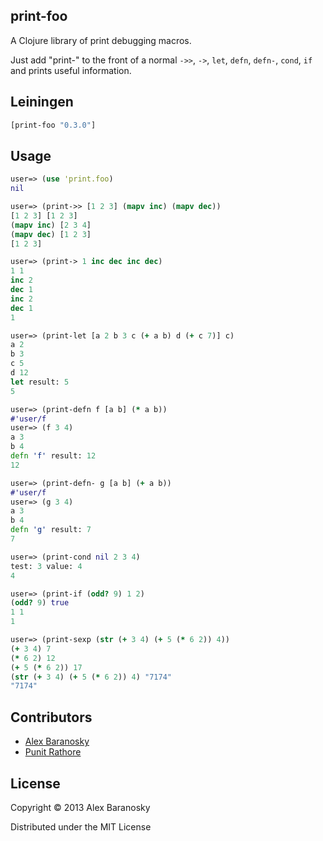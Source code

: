 ## print-foo

A Clojure library of print debugging macros.  

Just add "print-" to the front of a normal `->>`, `->`, `let`, `defn`, `defn-`, `cond`, `if` and prints useful information.

## Leiningen

```clj
[print-foo "0.3.0"]
```

## Usage

```clojure
user=> (use 'print.foo)
nil

user=> (print->> [1 2 3] (mapv inc) (mapv dec))
[1 2 3] [1 2 3]
(mapv inc) [2 3 4]
(mapv dec) [1 2 3]
[1 2 3]

user=> (print-> 1 inc dec inc dec)
1 1
inc 2
dec 1
inc 2
dec 1
1

user=> (print-let [a 2 b 3 c (+ a b) d (+ c 7)] c)
a 2
b 3
c 5
d 12
let result: 5
5

user=> (print-defn f [a b] (* a b))
#'user/f
user=> (f 3 4)
a 3
b 4
defn 'f' result: 12
12

user=> (print-defn- g [a b] (+ a b))
#'user/f
user=> (g 3 4)
a 3
b 4
defn 'g' result: 7
7

user=> (print-cond nil 2 3 4)
test: 3 value: 4
4

user=> (print-if (odd? 9) 1 2)
(odd? 9) true
1 1
1

user=> (print-sexp (str (+ 3 4) (+ 5 (* 6 2)) 4))
(+ 3 4) 7
(* 6 2) 12
(+ 5 (* 6 2)) 17
(str (+ 3 4) (+ 5 (* 6 2)) 4) "7174"
"7174"
```

## Contributors

*  [Alex Baranosky](https://github.com/AlexBaranosky)
*  [Punit Rathore](https://github.com/punitrathore)

## License

Copyright © 2013 Alex Baranosky

Distributed under the MIT License
